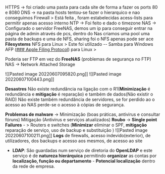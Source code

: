 HTTPS -> foi criado uma pasta para cada site de forma a fazer os ports 80  e 8080
DNS -> na pasta hosts tentou-se fazer o hierarquico e nao conseguimos
Firewall > Está feita , foram estabelecidas acess-lists para permitir apenas acesso interno
NTP -> Foi feito e dado o timezone 
NAS -> Configurado o servidor FreeNAS, demos um  ip para conseguir entrar na página de admin através de pcs, dentro do Nas criamos uma pool uma pasta de backups e uma de NFS, sharing foi o NFS apenas pode ser ace 
**Filesystems** 
NFS para Linux > Este foi utilizado -- 
Samba para Windows
AFP ([### Apple Filing Protocol](https://en.wikipedia.org/wiki/Apple_Filing_Protocol)) para Linux > 

Poderia ser FTP em vez do **FreeNAS** (problemas de segurança no FTP)
NAS -> Network Attached Storage 

![[Pasted image 20220607095820.png]]
![[Pasted image 20220607100443.png]]

**Desastres**
Não existe redundância na ligação com o R1(**Minimização** é redundância e **mitigação** é reparação) e também de dados(Não existir o RAID)
Não existe também redundância de servidores, se for perdido ao o acesso ao NAS perde-se o acesso à cópias de segurança.

**Problemas de malware** -> Minimização (boas práticas, antivirus e consultar fóruns) Mitigação (Antivirus e serviços atualizados)
**Roubo** ->
**Single point Failures** - > Routers e switches (**Minimizar** eliminar o SPF, **mitigação** reparação de serviço, uso de backup e substituição )
![[Pasted image 20220607100211.png]]
**Logs** de firewalls, acesso indevido(exterior), de utilizadores, dos backups e acesso aos mesmos, de acesso ao site

- **LDAP**: São guardadas num serviço de diretoria do **OpenLDAP** e este serviço é de **natureza hierárquica** permitindo **organizar** as contas por **localização, função ou departamento** - **Potencial localização** dentro da rede de empresa.